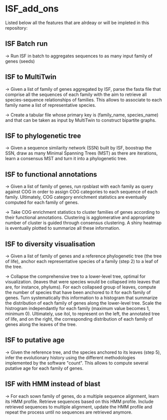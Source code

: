 # ISF_add_ons

Listed below all the features that are alrdeay or will
be impleted in this repository:

## ISF Batch run
	
-> Run ISF in batch to aggregates sequences to as many
input family of genes (seeds)

## ISF to MultiTwin

-> Given a list of family of genes aggregated by ISF,
parse the fasta file that comprise all the sequences 
of each family with the aim to retrieve all species-sequence
relationships of families.
This allows to associate to each family name a list of
representative species.

-> Create a tabular file whose primary key is (family_name, species_name)
and that can be taken as input by MultiTwin to construct bipartite graphs.

## ISF to phylogenetic tree

-> Given a sequence similarity network (SSN) built by ISF, boostrap the SSN,
draw as many Minimal Spanning Trees (MST) as there are iterations, learn
a consensus MST and turn it into a phylogenetic tree.

## ISF to functional annotations

-> Given a list of family of genes, run rpsblast with each family as query
against COG in order to assign COG categories to each sequence of each family.
Ultimately, COG category enrichment statistics are eventually computed for each family of genes.

-> Take COG enrichment statistics to cluster families of genes according to
their functional annotations. Clustering is agglomerative and appropriate
number of cluster is guided through consensus clustering. A shiny heatmap is 
eventually plotted to summarize all these information.

## ISF to diversity visualisation

-> Given a list of family of genes and a reference phylogenetic tree 
(the tree of life), anchor each representative species of a family (step 2) to
a leaf of the tree. 

-> Collapse the comprehensive tree to a lower-level tree, optimal for visualization.
(leaves that were species would be collapsed into leaves that are, for instance, phylums).
For each collapsed group of leaves, compute the number of species that have been anchored
to it for each family of genes. Turn systematically this information to a histogram that
summarize the distribution of each family of genes along the lower-level tree. Scale the 
histrogram independantly for each family (maximum value becomes 1, minimum 0). 
Ultimately, use itol, to represent on the left, the annotated tree of life, and on the
right, the corresponding distribution of each family of genes along the leaves of the tree.

## ISF to putative age

-> Given the reference tree, and the species anchored to its leaves (step 5), infer the evolutionary
history using the different methodologies implemented by the software "count". This allows
to compute several putative age for each family of genes.  

## ISF with HMM instead of blast

-> For each sown family of genes, do a multiple sequence alignment, learn its HMM profile.
Retrieve sequences based on this HMM profile. Include retrieved sequences to multiple alignment,
update the HMM profile and repeat the process until no sequences are retrieved anymore.

